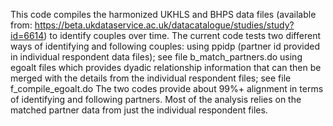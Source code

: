 This code compiles the harmonized UKHLS and BHPS data files (available from: https://beta.ukdataservice.ac.uk/datacatalogue/studies/study?id=6614) to identify couples over time.
The current code tests two different ways of identifying and following couples:
  using ppidp (partner id provided in individual respondent data files); see file b_match_partners.do
  using egoalt files which provides dyadic relationship information that can then be merged with the details from the individual respondent files; see file f_compile_egoalt.do
The two codes provide about 99%+ alignment in terms of identifying and following partners. Most of the analysis relies on the matched partner data from just the individual respondent files.
